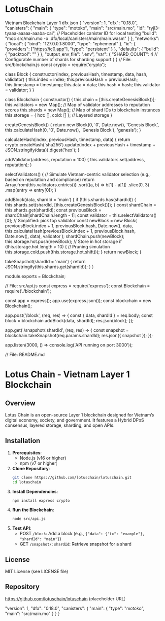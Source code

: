 # LotusChain
Vietnam Blockchain Layer 1
dfx json
{
  "version": 1,
  "dfx": "0.18.0",
  "canisters": {
    "main": {
      "type": "motoko",
      "main": "src/main.mo",
      "id": "ryjl3-tyaaa-aaaaa-aaaba-cai", // Placeholder canister ID for local testing
      "build": "moc src/main.mo -o .dfx/local/canisters/main/main.wasm"
    }
  },
  "networks": {
    "local": {
      "bind": "127.0.0.1:8000",
      "type": "ephemeral"
    },
    "ic": {
      "providers": ["https://ic0.app"],
      "type": "persistent"
    }
  },
  "defaults": {
    "build": {
      "packtool": ""
    }
  },
  "output_env_file": ".env",
  "var": {
    "SHARD_COUNT": 4 // Configurable number of shards for sharding support
  }
}
// File: src/blockchain.js
const crypto = require('crypto');

class Block {
  constructor(index, previousHash, timestamp, data, hash, validator) {
    this.index = index;
    this.previousHash = previousHash;
    this.timestamp = timestamp;
    this.data = data;
    this.hash = hash;
    this.validator = validator;
  }
}

class Blockchain {
  constructor() {
    this.chain = [this.createGenesisBlock()];
    this.validators = new Map(); // Map of validator addresses to reputation scores
    this.shards = new Map(); // Map of shard IDs to blockchain instances
    this.storage = { hot: [], cold: [] }; // Layered storage
  }

  createGenesisBlock() {
    return new Block(0, '0', Date.now(), 'Genesis Block', this.calculateHash(0, '0', Date.now(), 'Genesis Block'), 'genesis');
  }

  calculateHash(index, previousHash, timestamp, data) {
    return crypto.createHash('sha256').update(index + previousHash + timestamp + JSON.stringify(data)).digest('hex');
  }

  addValidator(address, reputation = 100) {
    this.validators.set(address, reputation);
  }

  selectValidators() {
    // Simulate Vietnam-centric validator selection (e.g., based on reputation and compliance)
    return Array.from(this.validators.entries())
      .sort((a, b) => b[1] - a[1])
      .slice(0, 3)
      .map(entry => entry[0]);
  }

  addBlock(data, shardId = 'main') {
    if (!this.shards.has(shardId)) {
      this.shards.set(shardId, [this.createGenesisBlock()]);
    }
    const shardChain = this.shards.get(shardId);
    const previousBlock = shardChain[shardChain.length - 1];
    const validator = this.selectValidators()[0]; // Simplified: pick top validator
    const newBlock = new Block(
      previousBlock.index + 1,
      previousBlock.hash,
      Date.now(),
      data,
      this.calculateHash(previousBlock.index + 1, previousBlock.hash, Date.now(), data),
      validator
    );
    shardChain.push(newBlock);
    this.storage.hot.push(newBlock); // Store in hot storage
    if (this.storage.hot.length > 10) { // Pruning simulation
      this.storage.cold.push(this.storage.hot.shift());
    }
    return newBlock;
  }

  takeSnapshot(shardId = 'main') {
    return JSON.stringify(this.shards.get(shardId));
  }
}

module.exports = Blockchain;

// File: src/api.js
const express = require('express');
const Blockchain = require('./blockchain');

const app = express();
app.use(express.json());
const blockchain = new Blockchain();

app.post('/block', (req, res) => {
  const { data, shardId } = req.body;
  const block = blockchain.addBlock(data, shardId);
  res.json(block);
});

app.get('/snapshot/:shardId', (req, res) => {
  const snapshot = blockchain.takeSnapshot(req.params.shardId);
  res.json({ snapshot });
});

app.listen(3000, () => console.log('API running on port 3000'));

// File: README.md
# Lotus Chain - Vietnam Layer 1 Blockchain

## Overview
Lotus Chain is an open-source Layer 1 blockchain designed for Vietnam’s digital economy, society, and government. It features a Hybrid DPoS consensus, layered storage, sharding, and open APIs.

## Installation
1. **Prerequisites**:
   - Node.js (v16 or higher)
   - npm (v7 or higher)
2. **Clone Repository**:
   ```bash
   git clone https://github.com/lotuschain/lotuschain.git
   cd lotuschain
   ```
3. **Install Dependencies**:
   ```bash
   npm install express crypto
   ```
4. **Run the Blockchain**:
   ```bash
   node src/api.js
   ```
5. **Test API**:
   - POST `/block`: Add a block (e.g., `{"data": {"tx": "example"}, "shardId": "main"}`)
   - GET `/snapshot/:shardId`: Retrieve snapshot for a shard

## License
MIT License (see LICENSE file)

## Repository
https://github.com/lotuschain/lotuschain (placeholder URL)


"version": 1,
"dfx": "0.18.0",
"canisters": {
"main": {
"type": "motoko",
"main": "src/main.mo"
}
}
}

